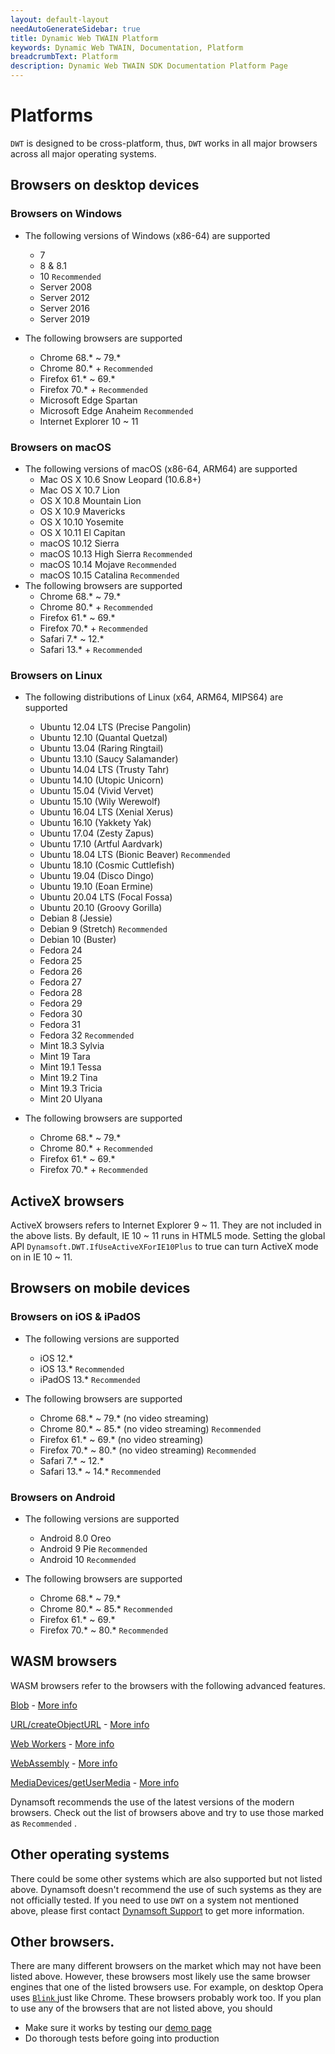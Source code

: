 ```yaml
---
layout: default-layout
needAutoGenerateSidebar: true
title: Dynamic Web TWAIN Platform
keywords: Dynamic Web TWAIN, Documentation, Platform
breadcrumbText: Platform
description: Dynamic Web TWAIN SDK Documentation Platform Page
---
```


# Platforms

`DWT` is designed to be cross-platform, thus, `DWT` works in all major browsers across all major operating systems.

## Browsers on desktop devices

### Browsers on Windows

* The following versions of Windows (x86-64) are supported
  + 7
  + 8 & 8.1
  + 10 `Recommended`
  + Server 2008
  + Server 2012
  + Server 2016
  + Server 2019

* The following browsers are supported
  + Chrome 68.* ~ 79.*
  + Chrome 80.* + `Recommended`
  + Firefox 61.* ~ 69.*
  + Firefox 70.* + `Recommended`
  + Microsoft Edge Spartan
  + Microsoft Edge Anaheim `Recommended`
  + Internet Explorer 10 ~ 11

### Browsers on macOS

* The following versions of macOS (x86-64, ARM64) are supported
  + Mac OS X 10.6 Snow Leopard (10.6.8+)
  + Mac OS X 10.7 Lion
  + OS X 10.8 Mountain Lion
  + OS X 10.9 Mavericks
  + OS X 10.10 Yosemite
  + OS X 10.11 El Capitan
  + macOS 10.12 Sierra
  + macOS 10.13 High Sierra `Recommended`
  + macOS 10.14 Mojave `Recommended`
  + macOS 10.15 Catalina `Recommended`
* The following browsers are supported
  + Chrome 68.* ~ 79.*
  + Chrome 80.* + `Recommended`
  + Firefox 61.* ~ 69.*
  + Firefox 70.* + `Recommended`
  + Safari 7.* ~ 12.*
  + Safari 13.* + `Recommended`

### Browsers on Linux

* The following distributions of Linux (x64, ARM64, MIPS64) are supported
  + Ubuntu 12.04 LTS (Precise Pangolin)
  + Ubuntu 12.10 (Quantal Quetzal)
  + Ubuntu 13.04 (Raring Ringtail)
  + Ubuntu 13.10 (Saucy Salamander)
  + Ubuntu 14.04 LTS (Trusty Tahr)
  + Ubuntu 14.10 (Utopic Unicorn)
  + Ubuntu 15.04 (Vivid Vervet)
  + Ubuntu 15.10 (Wily Werewolf)
  + Ubuntu 16.04 LTS (Xenial Xerus)
  + Ubuntu 16.10 (Yakkety Yak)
  + Ubuntu 17.04 (Zesty Zapus)
  + Ubuntu 17.10 (Artful Aardvark)
  + Ubuntu 18.04 LTS (Bionic Beaver) `Recommended`
  + Ubuntu 18.10 (Cosmic Cuttlefish)
  + Ubuntu 19.04 (Disco Dingo)
  + Ubuntu 19.10 (Eoan Ermine)
  + Ubuntu 20.04 LTS (Focal Fossa)
  + Ubuntu 20.10 (Groovy Gorilla)
  + Debian 8 (Jessie)
  + Debian 9 (Stretch) `Recommended`
  + Debian 10 (Buster)
  + Fedora 24
  + Fedora 25
  + Fedora 26
  + Fedora 27
  + Fedora 28
  + Fedora 29
  + Fedora 30
  + Fedora 31
  + Fedora 32 `Recommended`
  + Mint 18.3 Sylvia
  + Mint 19 Tara
  + Mint 19.1 Tessa
  + Mint 19.2 Tina
  + Mint 19.3 Tricia
  + Mint 20 Ulyana

* The following browsers are supported
  + Chrome 68.* ~ 79.*
  + Chrome 80.* + `Recommended`
  + Firefox 61.* ~ 69.*
  + Firefox 70.* + `Recommended`

## ActiveX browsers

ActiveX browsers refers to Internet Explorer 9 ~ 11. They are not included in the above lists. By default, IE 10 ~ 11 runs in HTML5 mode. Setting the global API `Dynamsoft.DWT.IfUseActiveXForIE10Plus` to true can turn ActiveX mode on in IE 10 ~ 11.

## Browsers on mobile devices

### Browsers on iOS & iPadOS

* The following versions are supported
  + iOS 12.*
  + iOS 13.* `Recommended`
  + iPadOS 13.* `Recommended`

* The following browsers are supported
  + Chrome 68.* ~ 79.* (no video streaming)
  + Chrome 80.* ~ 85.* (no video streaming) `Recommended`
  + Firefox 61.* ~ 69.* (no video streaming)
  + Firefox 70.* ~ 80.* (no video streaming) `Recommended`
  + Safari 7.* ~ 12.*
  + Safari 13.* ~ 14.* `Recommended`

### Browsers on Android

* The following versions are supported
  + Android 8.0 Oreo
  + Android 9 Pie `Recommended`
  + Android 10 `Recommended`

* The following browsers are supported
  + Chrome 68.* ~ 79.*
  + Chrome 80.* ~ 85.* `Recommended`
  + Firefox 61.* ~ 69.*
  + Firefox 70.* ~ 80.* `Recommended`

## WASM browsers

WASM browsers refer to the browsers with the following advanced features.

[Blob](https://developer.mozilla.org/en-US/docs/Web/API/Blob) - [More info](https://caniuse.com/#feat=blobbuilder)

[URL/createObjectURL](https://developer.mozilla.org/en-US/docs/Web/API/URL/createObjectURL) - [More info](https://caniuse.com/#feat=bloburls)

[Web Workers](https://developer.mozilla.org/en-US/docs/Web/API/Web_Workers_API) - [More info](https://caniuse.com/#feat=webworkers)

[WebAssembly](https://developer.mozilla.org/en-US/docs/Web/JavaScript/Reference/Global_objects/WebAssembly) -
[More info](https://caniuse.com/#feat=wasm)

[MediaDevices/getUserMedia](https://developer.mozilla.org/en-US/docs/Web/API/MediaDevices/getUserMedia) - [More info](https://caniuse.com/#feat=stream)

Dynamsoft recommends the use of the latest versions of the modern browsers. Check out the list of browsers above and try to use those marked as `Recommended` .

## Other operating systems

There could be some other systems which are also supported but not listed above. Dynamsoft doesn't recommend the use of such systems as they are not officially tested. If you need to use `DWT` on a system not mentioned above, please first contact [Dynamsoft Support]({{site.about}}getsupport.html) to get more information.

## Other browsers.

There are many different browsers on the market which may not have been listed above. However, these browsers most likely use the same browser engines that one of the listed browsers use. For example, on desktop Opera uses [ `Blink` ](https://en.wikipedia.org/wiki/Blink_(web_engine)) just like Chrome. These browsers probably work too. If you plan to use any of the browsers that are not listed above, you should

* Make sure it works by testing our [demo page](https://demo.dynamsoft.com/dwt/online_demo_scan.aspx)
* Do thorough tests before going into production

